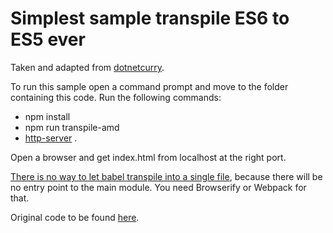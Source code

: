 # Simplest sample transpile ES6 to ES5 ever

Taken and adapted from [dotnetcurry](http://www.dotnetcurry.com/javascript/1293/transpile-es6-modules-es5-using-babel).

To run this sample open a command prompt and move to the folder containing this code. Run the following commands:

 - npm install
 - npm run transpile-amd
 - [http-server](https://www.npmjs.com/package/http-server) .

Open a browser and get index.html from localhost at the right port.

[There is no way to let babel transpile into a single file](http://stackoverflow.com/questions/33963999/using-babel-with-a-single-output-file-and-es6-modules), because there will be no entry point to the main module. You need Browserify or Webpack for that.

Original code to be found [here](https://github.com/dotnetcurry/Transpiling-ES6-Modules).